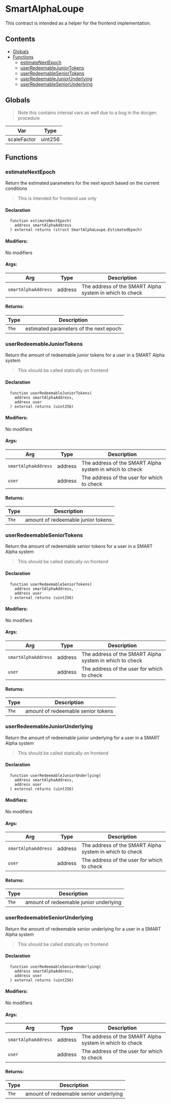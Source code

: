# SmartAlphaLoupe


This contract is intended as a helper for the frontend implementation.


## Contents
<!-- START doctoc generated TOC please keep comment here to allow auto update -->
<!-- DON'T EDIT THIS SECTION, INSTEAD RE-RUN doctoc TO UPDATE -->

- [Globals](#globals)
- [Functions](#functions)
  - [estimateNextEpoch](#estimatenextepoch)
  - [userRedeemableJuniorTokens](#userredeemablejuniortokens)
  - [userRedeemableSeniorTokens](#userredeemableseniortokens)
  - [userRedeemableJuniorUnderlying](#userredeemablejuniorunderlying)
  - [userRedeemableSeniorUnderlying](#userredeemableseniorunderlying)

<!-- END doctoc generated TOC please keep comment here to allow auto update -->

## Globals

> Note this contains internal vars as well due to a bug in the docgen procedure

| Var | Type |
| --- | --- |
| scaleFactor | uint256 |



## Functions

### estimateNextEpoch
Return the estimated parameters for the next epoch based on the current conditions

> This is intended for frontend use only


#### Declaration
```solidity
  function estimateNextEpoch(
    address smartAlphaAddress
  ) external returns (struct SmartAlphaLoupe.EstimatedEpoch)
```

#### Modifiers:
No modifiers

#### Args:
| Arg | Type | Description |
| --- | --- | --- |
|`smartAlphaAddress` | address | The address of the SMART Alpha system in which to check

#### Returns:
| Type | Description |
| --- | --- |
|`The` | estimated parameters of the next epoch
### userRedeemableJuniorTokens
Return the amount of redeemable junior tokens for a user in a SMART Alpha system

> This should be called statically on frontend


#### Declaration
```solidity
  function userRedeemableJuniorTokens(
    address smartAlphaAddress,
    address user
  ) external returns (uint256)
```

#### Modifiers:
No modifiers

#### Args:
| Arg | Type | Description |
| --- | --- | --- |
|`smartAlphaAddress` | address | The address of the SMART Alpha system in which to check
|`user` | address | The address of the user for which to check

#### Returns:
| Type | Description |
| --- | --- |
|`The` | amount of redeemable junior tokens
### userRedeemableSeniorTokens
Return the amount of redeemable senior tokens for a user in a SMART Alpha system

> This should be called statically on frontend


#### Declaration
```solidity
  function userRedeemableSeniorTokens(
    address smartAlphaAddress,
    address user
  ) external returns (uint256)
```

#### Modifiers:
No modifiers

#### Args:
| Arg | Type | Description |
| --- | --- | --- |
|`smartAlphaAddress` | address | The address of the SMART Alpha system in which to check
|`user` | address | The address of the user for which to check

#### Returns:
| Type | Description |
| --- | --- |
|`The` | amount of redeemable senior tokens
### userRedeemableJuniorUnderlying
Return the amount of redeemable junior underlying for a user in a SMART Alpha system

> This should be called statically on frontend


#### Declaration
```solidity
  function userRedeemableJuniorUnderlying(
    address smartAlphaAddress,
    address user
  ) external returns (uint256)
```

#### Modifiers:
No modifiers

#### Args:
| Arg | Type | Description |
| --- | --- | --- |
|`smartAlphaAddress` | address | The address of the SMART Alpha system in which to check
|`user` | address | The address of the user for which to check

#### Returns:
| Type | Description |
| --- | --- |
|`The` | amount of redeemable junior underlying
### userRedeemableSeniorUnderlying
Return the amount of redeemable senior underlying for a user in a SMART Alpha system

> This should be called statically on frontend


#### Declaration
```solidity
  function userRedeemableSeniorUnderlying(
    address smartAlphaAddress,
    address user
  ) external returns (uint256)
```

#### Modifiers:
No modifiers

#### Args:
| Arg | Type | Description |
| --- | --- | --- |
|`smartAlphaAddress` | address | The address of the SMART Alpha system in which to check
|`user` | address | The address of the user for which to check

#### Returns:
| Type | Description |
| --- | --- |
|`The` | amount of redeemable senior underlying


